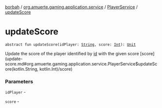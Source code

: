 [borbah](../../index.md) / [org.amuerte.gaming.application.service](../index.md) / [PlayerService](index.md) / [updateScore](./update-score.md)

# updateScore

`abstract fun updateScore(idPlayer: `[`String`](https://kotlinlang.org/api/latest/jvm/stdlib/kotlin/-string/index.html)`, score: `[`Int`](https://kotlinlang.org/api/latest/jvm/stdlib/kotlin/-int/index.html)`): `[`Unit`](https://kotlinlang.org/api/latest/jvm/stdlib/kotlin/-unit/index.html)

Update the score of the player identified by [id](#) with the given score [score](update-score.md#org.amuerte.gaming.application.service.PlayerService$updateScore(kotlin.String, kotlin.Int)/score)

### Parameters

`idPlayer` -

`score` - 